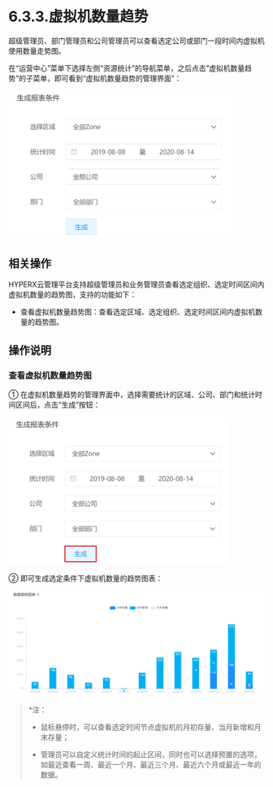 # 6.3.3.虚拟机数量趋势

超级管理员、部门管理员和公司管理员可以查看选定公司或部门一段时间内虚拟机使用数量走势图。

在“运营中心”菜单下选择左侧“资源统计”的导航菜单，之后点击”虚拟机数量趋势”的子菜单，即可看到“虚拟机数量趋势的管理界面”：

<img src="vm_trend.assets/image-20210127113107283.png" alt="image-20210127113107283" style="zoom:50%;" />

## 相关操作

HYPERX云管理平台支持超级管理员和业务管理员查看选定组织、选定时间区间内虚拟机数量的趋势图，支持的功能如下：

- 查看虚拟机数量趋势图：查看选定区域、选定组织、选定时间区间内虚拟机数量的趋势图。


## 操作说明

### 查看虚拟机数量趋势图

① 在虚拟机数量趋势的管理界面中，选择需要统计的区域、公司、部门和统计时间区间后，点击“生成”按钮：

<img src="vm_trend.assets/image-20210127113054116.png" alt="image-20210127113054116" style="zoom:50%;" />

② 即可生成选定条件下虚拟机数量的趋势图表：

![image-20210127113124654](vm_trend.assets/image-20210127113124654.png)

> *注：
>
> - 鼠标悬停时，可以查看选定时间节点虚拟机的月初存量、当月新增和月末存量；
>
> - 管理员可以自定义统计时间的起止区间，同时也可以选择预置的选项，如最近查看一周、最近一个月、最近三个月、最近六个月或最近一年的数据。

